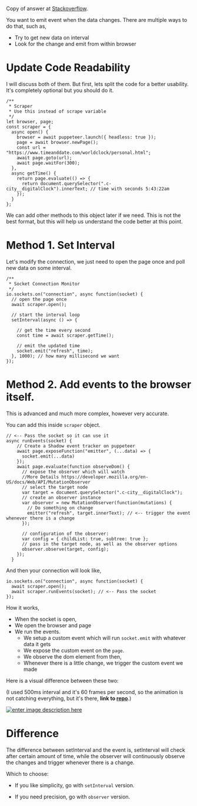 Copy of answer at [Stackoverflow](https://stackoverflow.com/a/52872159/6161265).

You want to emit event when the data changes. There are multiple ways to do that, such as,

- Try to get new data on interval
- Look for the change and emit from within browser

# Update Code Readability
I will discuss both of them. But first, lets split the code for a better usability. It's completely optional but you should do it.

    /**
     * Scraper
     * Use this instead of scrape variable
     */
    let browser, page;
    const scraper = {
      async open() {
        browser = await puppeteer.launch({ headless: true });
        page = await browser.newPage();
        const url = "https://www.timeanddate.com/worldclock/personal.html";
        await page.goto(url);
        await page.waitFor(300);
      },
      async getTime() {
        return page.evaluate(() => {
          return document.querySelector(".c-city__digitalClock").innerText; // time with seconds 5:43:22am
        });
      }
    };

We can add other methods to this object later if we need. This is not the best format, but this will help us understand the code better at this point.

# Method 1. Set Interval
Let's modify the connection, we just need to open the page once and poll new data on some interval.

    /**
     * Socket Connection Monitor
     */
    io.sockets.on("connection", async function(socket) {
      // open the page once
      await scraper.open();
      
      // start the interval loop
      setInterval(async () => {
    
        // get the time every second
        const time = await scraper.getTime();
    
        // emit the updated time
        socket.emit("refresh", time);
      }, 1000); // how many millisecond we want
    });

# Method 2. Add events to the browser itself.
This is advanced and much more complex, however very accurate.

You can add this inside `scraper` object.
    
    // <-- Pass the socket so it can use it
    async runEvents(socket) {
        // Create a Shadow event tracker on puppeteer
        await page.exposeFunction("emitter", (...data) => {
          socket.emit(...data)
        });
        await page.evaluate(function observeDom() {
          // expose the observer which will watch
          //More Details https://developer.mozilla.org/en-US/docs/Web/API/MutationObserver
          // select the target node
          var target = document.querySelector(".c-city__digitalClock");
          // create an observer instance
          var observer = new MutationObserver(function(mutations) {
            // Do something on change
            emitter("refresh", target.innerText); // <-- trigger the event whenever there is a change
          });
    
          // configuration of the observer:
          var config = { childList: true, subtree: true };
          // pass in the target node, as well as the observer options
          observer.observe(target, config);
        });
      }

And then your connection will look like,

    io.sockets.on("connection", async function(socket) {
      await scraper.open();
      await scraper.runEvents(socket); // <-- Pass the socket
    });

How it works,

- When the socket is open,
- We open the browser and page
- We run the events.
  - We setup a custom event which will run `socket.emit` with whatever data it gets
  - We expose the custom event on the `page`.
  - We observe the dom element from then,
  - Whenever there is a little change, we trigger the custom event we made

Here is a visual difference between these two: 

(I used 500ms interval and it's 60 frames per second, so the animation is not catching everything, but it's there, **link to [repo][1]**.)

[![enter image description here][2]][2]

# Difference
The difference between setInterval and the event is, setInterval will check after certain amount of time, while the observer will continuously observe the changes and trigger whenever there is a change.

Which to choose:

- If you like simplicity, go with `setInterval` version.
- If you need precision, go with `observer` version.


  [1]: https://github.com/entrptaher/playground-puppeteer-time.is
  [2]: https://i.stack.imgur.com/ehvHR.gif

